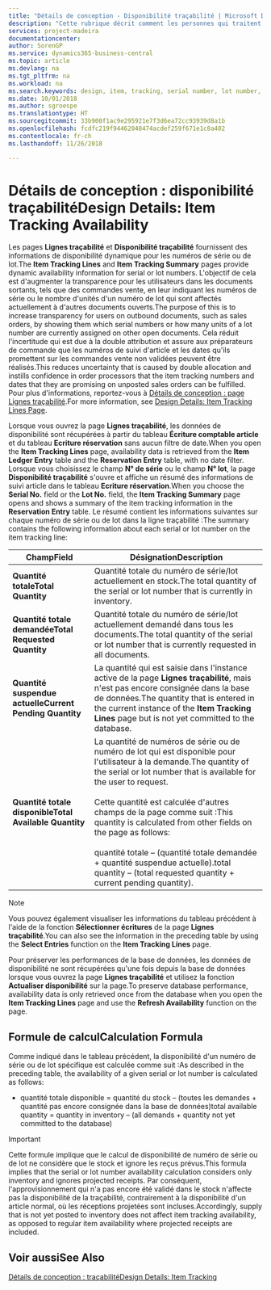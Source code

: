 ```yaml
---
title: "Détails de conception - Disponibilité traçabilité | Microsoft Docs"
description: "Cette rubrique décrit comment les personnes qui traitent les commandes peuvent se baser sur la disponibilité des numéros de série ou de lot."
services: project-madeira
documentationcenter: 
author: SorenGP
ms.service: dynamics365-business-central
ms.topic: article
ms.devlang: na
ms.tgt_pltfrm: na
ms.workload: na
ms.search.keywords: design, item, tracking, serial number, lot number, outbound documents
ms.date: 10/01/2018
ms.author: sgroespe
ms.translationtype: HT
ms.sourcegitcommit: 33b900f1ac9e295921e7f3d6ea72cc93939d8a1b
ms.openlocfilehash: fcdfc219f94462048474acdef259f671e1c8a402
ms.contentlocale: fr-ch
ms.lasthandoff: 11/26/2018

---
```

# <a name="design-details-item-tracking-availability"></a><span data-ttu-id="2cc8d-103">Détails de conception : disponibilité traçabilité</span><span class="sxs-lookup"><span data-stu-id="2cc8d-103">Design Details: Item Tracking Availability</span></span>
<span data-ttu-id="2cc8d-104">Les pages **Lignes traçabilité** et **Disponibilité traçabilité** fournissent des informations de disponibilité dynamique pour les numéros de série ou de lot.</span><span class="sxs-lookup"><span data-stu-id="2cc8d-104">The **Item Tracking Lines** and **Item Tracking Summary** pages provide dynamic availability information for serial or lot numbers.</span></span> <span data-ttu-id="2cc8d-105">L'objectif de cela est d'augmenter la transparence pour les utilisateurs dans les documents sortants, tels que des commandes vente, en leur indiquant les numéros de série ou le nombre d'unités d'un numéro de lot qui sont affectés actuellement à d'autres documents ouverts.</span><span class="sxs-lookup"><span data-stu-id="2cc8d-105">The purpose of this is to increase transparency for users on outbound documents, such as sales orders, by showing them which serial numbers or how many units of a lot number are currently assigned on other open documents.</span></span> <span data-ttu-id="2cc8d-106">Cela réduit l'incertitude qui est due à la double attribution et assure aux préparateurs de commande que les numéros de suivi d'article et les dates qu'ils promettent sur les commandes vente non validées peuvent être réalisés.</span><span class="sxs-lookup"><span data-stu-id="2cc8d-106">This reduces uncertainty that is caused by double allocation and instills confidence in order processors that the item tracking numbers and dates that they are promising on unposted sales orders can be fulfilled.</span></span> <span data-ttu-id="2cc8d-107">Pour plus d'informations, reportez-vous à [Détails de conception : page Lignes traçabilité](design-details-item-tracking-lines-window.md).</span><span class="sxs-lookup"><span data-stu-id="2cc8d-107">For more information, see [Design Details: Item Tracking Lines Page](design-details-item-tracking-lines-window.md).</span></span>  

<span data-ttu-id="2cc8d-108">Lorsque vous ouvrez la page **Lignes traçabilité**, les données de disponibilité sont récupérées à partir du tableau **Écriture comptable article** et du tableau **Ecriture réservation** sans aucun filtre de date.</span><span class="sxs-lookup"><span data-stu-id="2cc8d-108">When you open the **Item Tracking Lines** page, availability data is retrieved from the **Item Ledger Entry** table and the **Reservation Entry** table, with no date filter.</span></span> <span data-ttu-id="2cc8d-109">Lorsque vous choisissez le champ **N° de série** ou le champ **N° lot**, la page **Disponibilité traçabilité** s'ouvre et affiche un résumé des informations de suivi article dans le tableau **Ecriture réservation**.</span><span class="sxs-lookup"><span data-stu-id="2cc8d-109">When you choose the **Serial No.** field or the **Lot No.** field, the **Item Tracking Summary** page opens and shows a summary of the item tracking information in the **Reservation Entry** table.</span></span> <span data-ttu-id="2cc8d-110">Le résumé contient les informations suivantes sur chaque numéro de série ou de lot dans la ligne traçabilité :</span><span class="sxs-lookup"><span data-stu-id="2cc8d-110">The summary contains the following information about each serial or lot number on the item tracking line:</span></span>  

|<span data-ttu-id="2cc8d-111">Champ</span><span class="sxs-lookup"><span data-stu-id="2cc8d-111">Field</span></span>|<span data-ttu-id="2cc8d-112">Désignation</span><span class="sxs-lookup"><span data-stu-id="2cc8d-112">Description</span></span>|  
|---------------------------------|---------------------------------------|  
|<span data-ttu-id="2cc8d-113">**Quantité totale**</span><span class="sxs-lookup"><span data-stu-id="2cc8d-113">**Total Quantity**</span></span>|<span data-ttu-id="2cc8d-114">Quantité totale du numéro de série/lot actuellement en stock.</span><span class="sxs-lookup"><span data-stu-id="2cc8d-114">The total quantity of the serial or lot number that is currently in inventory.</span></span>|  
|<span data-ttu-id="2cc8d-115">**Quantité totale demandée**</span><span class="sxs-lookup"><span data-stu-id="2cc8d-115">**Total Requested Quantity**</span></span>|<span data-ttu-id="2cc8d-116">Quantité totale du numéro de série/lot actuellement demandé dans tous les documents.</span><span class="sxs-lookup"><span data-stu-id="2cc8d-116">The total quantity of the serial or lot number that is currently requested in all documents.</span></span>|  
|<span data-ttu-id="2cc8d-117">**Quantité suspendue actuelle**</span><span class="sxs-lookup"><span data-stu-id="2cc8d-117">**Current Pending Quantity**</span></span>|<span data-ttu-id="2cc8d-118">La quantité qui est saisie dans l'instance active de la page **Lignes traçabilité**, mais n'est pas encore consignée dans la base de données.</span><span class="sxs-lookup"><span data-stu-id="2cc8d-118">The quantity that is entered in the current instance of the **Item Tracking Lines** page but is not yet committed to the database.</span></span>|  
|<span data-ttu-id="2cc8d-119">**Quantité totale disponible**</span><span class="sxs-lookup"><span data-stu-id="2cc8d-119">**Total Available Quantity**</span></span>|<span data-ttu-id="2cc8d-120">La quantité de numéros de série ou de numéro de lot qui est disponible pour l'utilisateur à la demande.</span><span class="sxs-lookup"><span data-stu-id="2cc8d-120">The quantity of the serial or lot number that is available for the user to request.</span></span><br /><br /> <span data-ttu-id="2cc8d-121">Cette quantité est calculée d'autres champs de la page comme suit :</span><span class="sxs-lookup"><span data-stu-id="2cc8d-121">This quantity is calculated from other fields on the page as follows:</span></span><br /><br /> <span data-ttu-id="2cc8d-122">quantité totale – (quantité totale demandée + quantité suspendue actuelle).</span><span class="sxs-lookup"><span data-stu-id="2cc8d-122">total quantity – (total requested quantity + current pending quantity).</span></span>|  

> [!NOTE]  
>  <span data-ttu-id="2cc8d-123">Vous pouvez également visualiser les informations du tableau précédent à l'aide de la fonction **Sélectionner écritures** de la page **Lignes traçabilité**.</span><span class="sxs-lookup"><span data-stu-id="2cc8d-123">You can also see the information in the preceding table by using the **Select Entries** function on the **Item Tracking Lines** page.</span></span>  

<span data-ttu-id="2cc8d-124">Pour préserver les performances de la base de données, les données de disponibilité ne sont récupérées qu'une fois depuis la base de données lorsque vous ouvrez la page **Lignes traçabilité** et utilisez la fonction **Actualiser disponibilité** sur la page.</span><span class="sxs-lookup"><span data-stu-id="2cc8d-124">To preserve database performance, availability data is only retrieved once from the database when you open the **Item Tracking Lines** page and use the **Refresh Availability** function on the page.</span></span>  

## <a name="calculation-formula"></a><span data-ttu-id="2cc8d-125">Formule de calcul</span><span class="sxs-lookup"><span data-stu-id="2cc8d-125">Calculation Formula</span></span>  
<span data-ttu-id="2cc8d-126">Comme indiqué dans le tableau précédent, la disponibilité d'un numéro de série ou de lot spécifique est calculée comme suit :</span><span class="sxs-lookup"><span data-stu-id="2cc8d-126">As described in the preceding table, the availability of a given serial or lot number is calculated as follows:</span></span>  

* <span data-ttu-id="2cc8d-127">quantité totale disponible = quantité du stock – (toutes les demandes + quantité pas encore consignée dans la base de données)</span><span class="sxs-lookup"><span data-stu-id="2cc8d-127">total available quantity = quantity in inventory – (all demands + quantity not yet committed to the database)</span></span>  

> [!IMPORTANT]  
>  <span data-ttu-id="2cc8d-128">Cette formule implique que le calcul de disponibilité de numéro de série ou de lot ne considère que le stock et ignore les reçus prévus.</span><span class="sxs-lookup"><span data-stu-id="2cc8d-128">This formula implies that the serial or lot number availability calculation considers only inventory and ignores projected receipts.</span></span> <span data-ttu-id="2cc8d-129">Par conséquent, l'approvisionnement qui n'a pas encore été validé dans le stock n'affecte pas la disponibilité de la traçabilité, contrairement à la disponibilité d'un article normal, où les réceptions projetées sont incluses.</span><span class="sxs-lookup"><span data-stu-id="2cc8d-129">Accordingly, supply that is not yet posted to inventory does not affect item tracking availability, as opposed to regular item availability where projected receipts are included.</span></span>  

## <a name="see-also"></a><span data-ttu-id="2cc8d-130">Voir aussi</span><span class="sxs-lookup"><span data-stu-id="2cc8d-130">See Also</span></span>  
[<span data-ttu-id="2cc8d-131">Détails de conception : traçabilité</span><span class="sxs-lookup"><span data-stu-id="2cc8d-131">Design Details: Item Tracking</span></span>](design-details-item-tracking.md)

